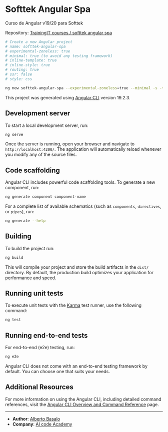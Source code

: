 # Softtek Angular Spa

Curso de Angular v19/20 para Softtek

Repository: [TrainingIT courses / softtek angular spa](https://github.com/TrainingITCourses/softtek_angular_spa)

```bash
# Create a new Angular project
# name: softtek-angular-spa
# experimental-zoneless: true
# minimal: true (to avoid any testing framework)
# inline-template: true
# inline-style: true
# routing: true
# ssr: false
# style: css

ng new softtek-angular-spa --experimental-zoneless=true --minimal -s -t --routing --ssr=false --style=css
```

This project was generated using [Angular CLI](https://github.com/angular/angular-cli) version 19.2.3.

## Development server

To start a local development server, run:

```bash
ng serve
```

Once the server is running, open your browser and navigate to `http://localhost:4200/`. The application will automatically reload whenever you modify any of the source files.

## Code scaffolding

Angular CLI includes powerful code scaffolding tools. To generate a new component, run:

```bash
ng generate component component-name
```

For a complete list of available schematics (such as `components`, `directives`, or `pipes`), run:

```bash
ng generate --help
```

## Building

To build the project run:

```bash
ng build
```

This will compile your project and store the build artifacts in the `dist/` directory. By default, the production build optimizes your application for performance and speed.

## Running unit tests

To execute unit tests with the [Karma](https://karma-runner.github.io) test runner, use the following command:

```bash
ng test
```

## Running end-to-end tests

For end-to-end (e2e) testing, run:

```bash
ng e2e
```

Angular CLI does not come with an end-to-end testing framework by default. You can choose one that suits your needs.

## Additional Resources

For more information on using the Angular CLI, including detailed command references, visit the [Angular CLI Overview and Command Reference](https://angular.dev/tools/cli) page.

---

- **Author**: [Alberto Basalo](https://albertobasalo.dev)
- **Company**: [AI code Academy](https://aicode.academy)
